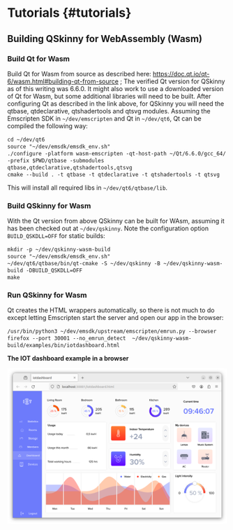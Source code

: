 # Tutorials {#tutorials}

## Building QSkinny for WebAssembly (Wasm)

### Build Qt for Wasm

Build Qt for Wasm from source as described here: https://doc.qt.io/qt-6/wasm.html#building-qt-from-source ; The verified Qt version for QSkinny as of this writing was 6.6.0. It might also work to use a downloaded version of Qt for Wasm, but some additional libraries will need to be built.
After configuring Qt as described in the link above, for QSkinny you will need the qtbase, qtdeclarative, qtshadertools and qtsvg modules.
Assuming the Emscripten SDK in `~/dev/emscripten` and Qt in `~/dev/qt6`, Qt can be compiled the following way:

```
cd ~/dev/qt6
source "~/dev/emsdk/emsdk_env.sh"
./configure -platform wasm-emscripten -qt-host-path ~/Qt/6.6.0/gcc_64/ -prefix $PWD/qtbase -submodules qtbase,qtdeclarative,qtshadertools,qtsvg
cmake --build . -t qtbase -t qtdeclarative -t qtshadertools -t qtsvg
```

This will install all required libs in `~/dev/qt6/qtbase/lib`.

### Build QSkinny for Wasm

With the Qt version from above QSkinny can be built for WAsm, assuming it has been checked out at `~/dev/qskinny`. Note the configuration option `BUILD_QSKDLL=OFF` for static
 builds:

```
mkdir -p ~/dev/qskinny-wasm-build
source "~/dev/emsdk/emsdk_env.sh"
~/dev/qt6/qtbase/bin/qt-cmake -S ~/dev/qskinny -B ~/dev/qskinny-wasm-build -DBUILD_QSKDLL=OFF
make
```

### Run QSkinny for Wasm

Qt creates the HTML wrappers automatically, so there is not much to do except letting Emscripten start the server and open our app in the browser:

```
/usr/bin/python3 ~/dev/emsdk/upstream/emscripten/emrun.py --browser firefox --port 30001 --no_emrun_detect  ~/dev/qskinny-wasm-build/examples/bin/iotdashboard.html
```

**The IOT dashboard example in a browser**

![The IOT dashboard example in a browser](/doc/images/tutorials/iotdashboard-wasm.png)
